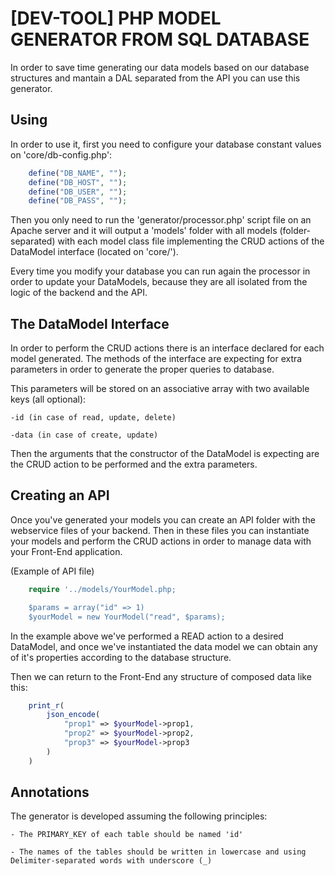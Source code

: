 # [DEV-TOOL] PHP MODEL GENERATOR FROM SQL DATABASE
In order to save time generating our data models based on our database structures and mantain a DAL separated from the API you can use this generator.

## Using
In order to use it, first you need to configure your database constant values on 'core/db-config.php':
```php
    define("DB_NAME", "");
    define("DB_HOST", "");
    define("DB_USER", "");
    define("DB_PASS", "");
```

Then you only need to run the 'generator/processor.php' script file on an Apache server and it will output a 'models' folder with all models (folder-separated) with each model class file implementing the CRUD actions of the DataModel interface (located on 'core/').

Every time you modify your database you can run again the processor in order to update your DataModels, because they are all isolated from the logic of the backend and the API.

## The DataModel Interface
In order to perform the CRUD actions there is an interface declared for each model generated.
The methods of the interface are expecting for extra parameters in order to generate the proper queries to database.

This parameters will be stored on an associative array with two available keys (all optional):

    -id (in case of read, update, delete)
    
    -data (in case of create, update)

Then the arguments that the constructor of the DataModel is expecting are the CRUD action to be performed and the extra parameters.

## Creating an API
Once you've generated your models you can create an API folder with the webservice files of your backend.
Then in these files you can instantiate your models and perform the CRUD actions in order to manage data with your Front-End application.

(Example of API file)
```php
    require '../models/YourModel.php;

    $params = array("id" => 1)
    $yourModel = new YourModel("read", $params);
```

In the example above we've performed a READ action to a desired DataModel, and once we've instantiated the data model we can obtain any of it's properties according to the database structure.

Then we can return to the Front-End any structure of composed data like this:
```php
    print_r(
        json_encode(
            "prop1" => $yourModel->prop1,
            "prop2" => $yourModel->prop2,
            "prop3" => $yourModel->prop3
        )
    )
```

## Annotations
The generator is developed assuming the following principles:

    - The PRIMARY_KEY of each table should be named 'id'

    - The names of the tables should be written in lowercase and using Delimiter-separated words with underscore (_)